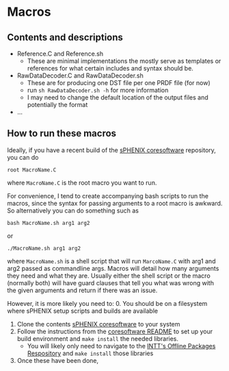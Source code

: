 # Macros

## Contents and descriptions
* Reference.C and Reference.sh
	* These are minimal implementations the mostly serve as templates or references for what certain includes and syntax should be.
* RawDataDecoder.C and RawDataDecoder.sh
	* These are for producing one DST file per one PRDF file (for now)
	* run `sh RawDataDecoder.sh -h` for more information
	* I may need to change the default location of the output files and potentially the format
* ...

## How to run these macros
Ideally, if you have a recent build of the [sPHENIX coresoftware](https://github.com/sPHENIX-Collaboration/coresoftware) repository, you can do
```
root MacroName.C
```
where `MacroName.C` is the root macro you want to run.

For convenience, I tend to create accompanying bash scripts to run the macros, since the syntax for passing arguments to a root macro is awkward. So alternatively you can do something such as
```
bash MacroName.sh arg1 arg2
```
or
```
./MacroName.sh arg1 arg2
```
where `MacroName.sh` is a shell script that will run `MarcoName.C` with arg1 and arg2 passed as commandline args. Macros will detail how many arguments they need and what they are. Usually either the shell script or the macro (normally both) will have guard clauses that tell you what was wrong with the given arguments and return if there was an issue.

However, it is more likely you need to:
0. You should be on a filesystem where sPHENIX setup scripts and builds are available
1. Clone the contents [sPHENIX coresoftware](https://github.com/sPHENIX-Collaboration/coresoftware) to your system
2. Follow the instructions from the [coresoftware README](https://github.com/sPHENIX-Collaboration/coresoftware/blob/master/README.md) to set up your build environment and `make install` the needed libraries.
	* You will likely only need to navigate to the [INTT's Offline Packages Respository](https://github.com/sPHENIX-Collaboration/coresoftware/tree/master/offline/packages/intt) and `make install` those libraries
3. Once these have been done,
